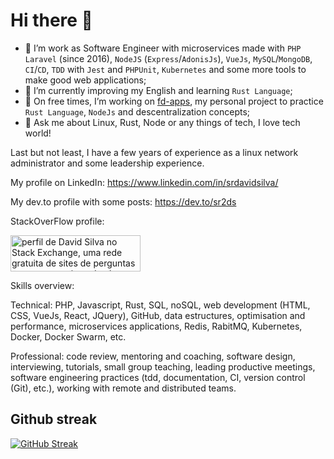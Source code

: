 # Hi there 👋

- 🔭 I’m work as Software Engineer with microservices made with `PHP Laravel` (since 2016), `NodeJS` (`Express`/`AdonisJs`), `VueJs`, `MySQL`/`MongoDB`, `CI`/`CD`, `TDD` with `Jest` and `PHPUnit`, `Kubernetes` and some more tools to make good web applications;
- 🌱 I’m currently improving my English and learning `Rust Language`;
- 👯 On free times, I’m working on [fd-apps](https://github.com/fdapps-tools), my personal project to practice `Rust Language`, `NodeJs` and descentralization concepts;
- 💬 Ask me about Linux, Rust, Node or any things of tech, I love tech world!

Last but not least, I have a few years of experience as a linux network administrator and some leadership experience.

My profile on LinkedIn: https://www.linkedin.com/in/srdavidsilva/

My dev.to profile with some posts: https://dev.to/sr2ds

StackOverFlow profile:

<a href="https://stackexchange.com/users/5807904"><img src="https://stackexchange.com/users/flair/5807904.png" width="208" height="58" alt="perfil de David Silva no Stack Exchange, uma rede gratuita de sites de perguntas e respostas orientadas &#224; comunidade" title="perfil de David Silva no Stack Exchange, uma rede gratuita de sites de perguntas e respostas orientadas &#224; comunidade"></a>


Skills overview:

Technical: PHP, Javascript, Rust, SQL, noSQL, web development (HTML, CSS, VueJs, React, JQuery), GitHub, data estructures, optimisation and performance, microservices applications, Redis, RabitMQ, Kubernetes, Docker, Docker Swarm, etc.

Professional: code review, mentoring and coaching, software design, interviewing, tutorials, small group teaching, leading productive meetings, software engineering
practices (tdd, documentation, CI, version control (Git), etc.), working with remote and distributed teams.

## Github streak
[![GitHub Streak](https://github-readme-streak-stats.herokuapp.com?user=sr2ds&theme=dark&hide_border=true)](https://git.io/streak-stats)
